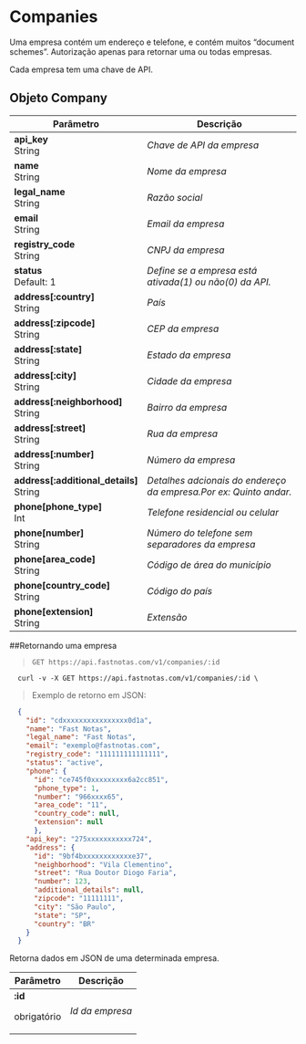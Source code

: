 # Companies

  Uma empresa contém um endereço e telefone, e contém muitos “document schemes”. Autorização apenas para retornar uma ou todas empresas.

  <aside class="notice"> Cada empresa tem uma chave de API.</aside>

## Objeto Company

  Parâmetro |  Descrição
 -------------- | --------------
  **api_key** <br> String | *Chave de API da empresa*
  **name** <br> String | *Nome da empresa*
  **legal_name** <br>String | *Razão social*
  **email** <br> String | *Email da empresa*
  **registry_code** <br>String | *CNPJ da empresa*
  **status** <br> Default: 1 | *Define se a empresa está ativada(1) ou não(0) da API.*
  **address[:country]** <br> String | *País*
  **address[:zipcode]** <br> String | *CEP da empresa*
  **address[:state]** <br> String | *Estado da empresa*
  **address[:city]** <br> String | *Cidade da empresa*
  **address[:neighborhood]** <br> String | *Bairro da empresa*
  **address[:street]** <br> String | *Rua da empresa*
  **address[:number]** <br> String | *Número da empresa*
  **address[:additional_details]** <br> String | *Detalhes adcionais do endereço da empresa.Por ex: Quinto andar.*
  **phone[phone_type]** <br> Int | *Telefone residencial ou celular*
  **phone[number]** <br> String | *Número do telefone sem separadores da empresa*
  **phone[area_code]** <br> String | *Código de área do município*
  **phone[country_code]**  <br> String | *Código do país*
  **phone[extension]**  <br> String | *Extensão*

##Retornando uma empresa

  > `GET https://api.fastnotas.com/v1/companies/:id`

  ```shell
    curl -v -X GET https://api.fastnotas.com/v1/companies/:id \
  ```
  > Exemplo de retorno em JSON:

  ```json
    {
      "id": "cdxxxxxxxxxxxxxxxx0d1a",
      "name": "Fast Notas",
      "legal_name": "Fast Notas",
      "email": "exemplo@fastnotas.com",
      "registry_code": "111111111111111",
      "status": "active",
      "phone": {
        "id": "ce745f0xxxxxxxxx6a2cc851",
        "phone_type": 1,
        "number": "966xxxx65",
        "area_code": "11",
        "country_code": null,
        "extension": null
        },
      "api_key": "275xxxxxxxxxxx724",
      "address": {
        "id": "9bf4bxxxxxxxxxxxxe37",
        "neighborhood": "Vila Clementino",
        "street": "Rua Doutor Diogo Faria",
        "number": 123,
        "additional_details": null,
        "zipcode": "11111111",
        "city": "São Paulo",
        "state": "SP",
        "country": "BR"
      }
    }
  ```

  Retorna dados em JSON de uma determinada empresa.

Parâmetro | Descrição
 -------------- | --------------
**:id** <br> <p>obrigatório</p> | *Id da empresa*

